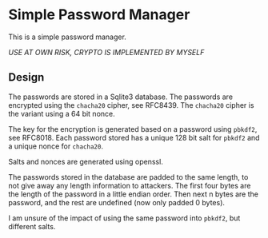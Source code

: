 # Simple Password Manager

This is a simple password manager.

*USE AT OWN RISK, CRYPTO IS IMPLEMENTED BY MYSELF*

## Design

The passwords are stored in a Sqlite3 database.
The passwords are encrypted using the `chacha20` cipher, see RFC8439.
The `chacha20` cipher is the variant using a 64 bit nonce.

The key for the encryption is generated based on a password using `pbkdf2`, see RFC8018.
Each password stored has a unique 128 bit salt for `pbkdf2` and a unique nonce for `chacha20`.

Salts and nonces are generated using openssl.

The passwords stored in the database are padded to the same length, to not give away any length information to attackers.
The first four bytes are the length of the password in a little endian order.
Then next n bytes are the password, and the rest are undefined (now only padded 0 bytes).

I am unsure of the impact of using the same password into `pbkdf2`, but different salts.
